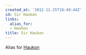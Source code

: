 ```yaml
---
created_at: '2012-11-25T18:49:44Z'
id: Sir Haukon
links:
  alias_for:
  - Haukon
title: Sir Haukon
---
```


Alias for [Haukon]

  [Haukon]: Haukon